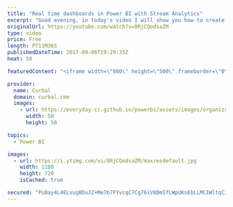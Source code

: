 ```yaml
---
title: "Real time dashboards in Power BI with Stream Analytics"
excerpt: "Good evening, in today's video I will show you how to create a live stream, real time dashboard using an IoT device and Azure IOT hub, stream analytics and Power BI. Hope you enjoy it :)  Link to MS tutorial: https://docs.microsoft.com/en-us/azure/stream-analytics/stream-analytics-power-bi-dashboard"
originalUrl: https://youtube.com/watch?v=8RjCQodsaZM
type: video
price: Free
length: PT11M36S
publishedDateTime: 2017-09-06T19:29:35Z
heat: 50

featuredContent: "<iframe width=\"800\" height=\"500\" frameborder=\"0\" src=\"https://www.youtube.com/embed/8RjCQodsaZM\" allow=\"accelerometer; autoplay; encrypted-media; gyroscope; picture-in-picture\" allowfullscreen></iframe>"

provider:
  name: Curbal
  domain: curbal.com
  images:
    - url: https://everyday-cc.github.io/powerbi/assets/images/organizations/curbal.com-50x50.jpg
      width: 50
      height: 50

topics:
  - Power BI

images:
  - url: https://i.ytimg.com/vi/8RjCQodsaZM/maxresdefault.jpg
    width: 1280
    height: 720
    isCached: true

secured: "Pu0ay4L4ELvugBDuJZ+Me7b7FYvcqC7Cg76iV8Dm5fLWpUKsEbLLMC1WltqCIQFjZ2FtNfu4YVK13n0c2GRjm/y4gqQt0hPKWbdkvEtoufeoXyCimoq54+MCmViQ2KdJ3ZdGhGH3a66Bdyrl5pMRHiqWJiEETNi5PiSuqPoUtHTjgMHkheqs3S9vAzPIYjwHTZLXbsWIVkGQa29tmb0doOnpN7l270nIITYoISxPAqzpAlMhkKI3cAPUUdRUnQ+bc8lYEGCCGNOuIOWpPR0TgmdFWmF9MOlxYSywDxpXa5RhBoKlIWv0zSLkOd49V2hhJ9NmEtXkvU7E2XaNIQ9ASNkvFVuwx0VqFzAmiHMoiuDOTIBRnzIJ129TGd6hYDHiSK8ZMINYxT8QhZtOWNY50SJiSxLzGrKbFK1LtOR5qDQ=;BZ3VKW6xrKOVPTYQdeKBJA=="
---
```


